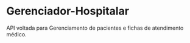 # Gerenciador-Hospitalar
API voltada para Gerenciamento de pacientes e fichas de atendimento médico.

